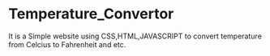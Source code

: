 # Temperature_Convertor
It is a Simple website using CSS,HTML,JAVASCRIPT to convert temperature from Celcius to Fahrenheit and etc.
